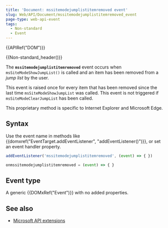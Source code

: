 ```yaml
---
title: 'Document: mssitemodejumplistitemremoved event'
slug: Web/API/Document/mssitemodejumplistitemremoved_event
page-type: web-api-event
tags:
  - Non-standard
  - Event 
---
```

{{APIRef("DOM")}}

{{Non-standard_header()}}

The **`mssitemodejumplistitemremoved`** event occurs when `msSiteModeShowJumpList()` is called and an item has been removed from a _jump list_ by the user.

This event is raised once for every item that has been removed since the last time `msSiteModeShowJumpList` was called. This event is not triggered if `msSiteModeClearJumpList` has been called.

This proprietary method is specific to Internet Explorer and Microsoft Edge.

## Syntax

Use the event name in methods like {{domxref("EventTarget.addEventListener", "addEventListener()")}}, or set an event handler property.

```js
addEventListener('mssitemodejumplistitemremoved', (event) => { })

onmssitemodejumplistitemremoved = (event) => { }
```

## Event type

A generic {{DOMxRef("Event")}} with no added properties.

## See also

- [Microsoft API extensions](/en-US/docs/Web/API/Microsoft_Extensions)
